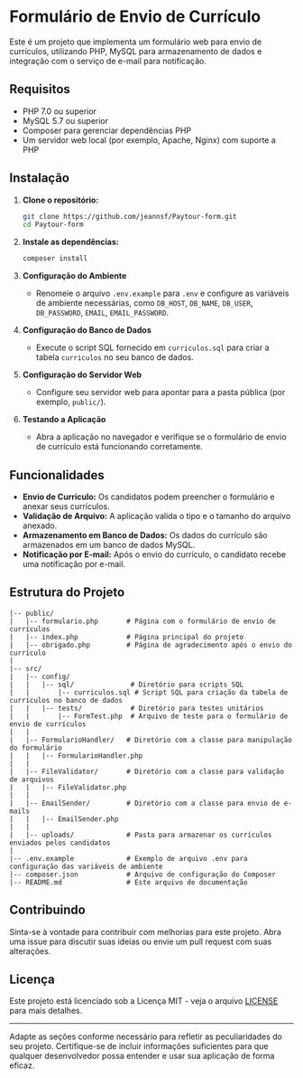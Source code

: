 # Formulário de Envio de Currículo

Este é um projeto que implementa um formulário web para envio de currículos, utilizando PHP, MySQL para armazenamento de dados e integração com o serviço de e-mail para notificação.

## Requisitos

- PHP 7.0 ou superior
- MySQL 5.7 ou superior
- Composer para gerenciar dependências PHP
- Um servidor web local (por exemplo, Apache, Nginx) com suporte a PHP

## Instalação

1. **Clone o repositório:**

   ```bash
   git clone https://github.com/jeannsf/Paytour-form.git
   cd Paytour-form
   ```

2. **Instale as dependências:**

   ```bash
   composer install
   ```

3. **Configuração do Ambiente**

   - Renomeie o arquivo `.env.example` para `.env` e configure as variáveis de ambiente necessárias, como `DB_HOST`, `DB_NAME`, `DB_USER`, `DB_PASSWORD`, `EMAIL`, `EMAIL_PASSWORD`.

4. **Configuração do Banco de Dados**

   - Execute o script SQL fornecido em `curriculos.sql` para criar a tabela `curriculos` no seu banco de dados.

5. **Configuração do Servidor Web**

   - Configure seu servidor web para apontar para a pasta pública (por exemplo, `public/`).

6. **Testando a Aplicação**

   - Abra a aplicação no navegador e verifique se o formulário de envio de currículo está funcionando corretamente.

## Funcionalidades

- **Envio de Currículo:** Os candidatos podem preencher o formulário e anexar seus currículos.
- **Validação de Arquivo:** A aplicação valida o tipo e o tamanho do arquivo anexado.
- **Armazenamento em Banco de Dados:** Os dados do currículo são armazenados em um banco de dados MySQL.
- **Notificação por E-mail:** Após o envio do currículo, o candidato recebe uma notificação por e-mail.

## Estrutura do Projeto

```
|-- public/
|   |-- formulario.php       # Página com o formulário de envio de currículos
|   |-- index.php            # Página principal do projeto
|   |-- obrigado.php         # Página de agradecimento após o envio do currículo
|
|-- src/
|   |-- config/
|   |   |-- sql/              # Diretório para scripts SQL
|   |       |-- curriculos.sql # Script SQL para criação da tabela de currículos no banco de dados
|   |   |-- tests/            # Diretório para testes unitários
|   |       |-- FormTest.php  # Arquivo de teste para o formulário de envio de currículos
|   |
|   |-- FormularioHandler/   # Diretório com a classe para manipulação do formulário
|   |   |-- FormularioHandler.php
|   |
|   |-- FileValidator/       # Diretório com a classe para validação de arquivos
|   |   |-- FileValidator.php
|   |
|   |-- EmailSender/         # Diretório com a classe para envio de e-mails
|   |   |-- EmailSender.php
|   |
|   |-- uploads/             # Pasta para armazenar os currículos enviados pelos candidatos
|
|-- .env.example             # Exemplo de arquivo .env para configuração das variáveis de ambiente
|-- composer.json            # Arquivo de configuração do Composer
|-- README.md                # Este arquivo de documentação

```

## Contribuindo

Sinta-se à vontade para contribuir com melhorias para este projeto. Abra uma issue para discutir suas ideias ou envie um pull request com suas alterações.

## Licença

Este projeto está licenciado sob a Licença MIT - veja o arquivo [LICENSE](LICENSE) para mais detalhes.

---

Adapte as seções conforme necessário para refletir as peculiaridades do seu projeto. Certifique-se de incluir informações suficientes para que qualquer desenvolvedor possa entender e usar sua aplicação de forma eficaz.
